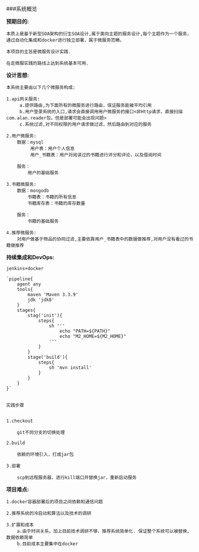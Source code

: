 ###系统概览

**预期目的:**

    本质上是基于新型SOA架构的衍生SOA设计,属于面向主题的服务设计,每个主题作为一个服务，通过自动化集成和docker进行独立部署，属于微服务范畴。

    本项目的主旨是微服务设计实践.

    在走微服实践的路线上达到系统基本可用.


**设计思想:**

    本系统主要由以下几个微服务构成:

    1.api网关服务:
         a.提供路由,为下面所有的微服务进行路由，保证服务能被平均引用
         b.用户登录系统的入口,请求会直接调用用户微服务的接口<非Http请求，直接扫描com.alan.reader包，但是部署可能会出现问题>
         c.系统过滤,对不同权限的用户请求做过滤，然后路由到对应的服务

    2.用户微服务:
        数据：mysql
             用户表：用户个人信息
             用户_书籍表：用户对阅读过的书籍进行评分和评论，以及借阅时间

        服务：
            用户的基础服务

    3.书籍微服务:
        数据：mongodb
            书籍表：书籍的所有信息
            书籍库存表：书籍的库存数量

        服务：
            书籍的基础服务

    4.推荐微服务:
        对用户做基于物品的协同过滤,主要依靠用户_书籍表中的数据做推荐,对用户没有看过的书籍做推荐






**持续集成和DevOps:**

    jenkins+docker

    `pipeline{
        agent any
        tools{
            maven 'Maven 3.3.9'
            jdk 'jdk8'
        }
        stages{
            stag('init'){
                steps{
                    sh '''
                        echo "PATH=${PATH}"
                        echo "M2_HOME=${M2_HOME}"
                    '''
                }
            }
            stage('build'){
                steps{
                    sh 'mvn install'
                }
            }
        }
    }`


    实践步骤


    1.checkout

        git不同分支的切换处理

    2.build

        依赖的环境引入，打成jar包

    3.部署

        scp到远程服务器，进行kill端口并替换jar，重新启动服务




**项目难点:**

    1.docker容器部署后的项目之间依赖和通信问题

    2.推荐系统的冷启动和算法以及技术的调研

    3.扩展和成本
        a.由于时间关系，加上目前技术调研不够，推荐系统简单化. 保证整个系统可以被替换，数据依赖简单
        b.目前成本主要集中在docker





